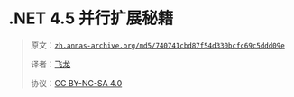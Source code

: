 # .NET 4.5 并行扩展秘籍

> 原文：[`zh.annas-archive.org/md5/740741cbd87f54d330bcfc69c5ddd09e`](https://zh.annas-archive.org/md5/740741cbd87f54d330bcfc69c5ddd09e)
> 
> 译者：[飞龙](https://github.com/wizardforcel)
> 
> 协议：[CC BY-NC-SA 4.0](http://creativecommons.org/licenses/by-nc-sa/4.0/)